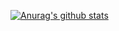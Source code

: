 [![Anurag's github stats](https://github-readme-stats.vercel.app/api?username=godjoy&show_icons=true&theme=radical)](https://github.com/anuraghazra/github-readme-stats)
